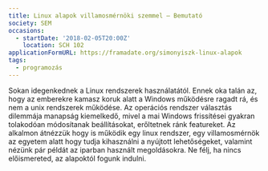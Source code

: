 ```yaml
---
title: Linux alapok villamosmérnöki szemmel – Bemutató
society: SEM
occasions:
  - startDate: '2018-02-05T20:00Z'
    location: SCH 102
applicationFormURL: https://framadate.org/simonyiszk-linux-alapok
tags:
  - programozás
---
```


Sokan idegenkednek a Linux rendszerek használatától. Ennek oka talán az, hogy az emberekre kamasz koruk alatt a Windows működésre ragadt rá, és nem a unix rendszerek működése. Az operációs rendszer választás dilemmája manapság kiemelkedő, mivel a mai Windows frissítései gyakran tolakodóan módosítanak beállításokat, erőltetnek ránk featureket. Az alkalmon átnézzük hogy is működik egy linux rendszer, egy villamosmérnök az egyetem alatt hogy tudja kihasználni a nyújtott lehetőségeket, valamint nézünk pár példát az iparban használt megoldásokra. Ne félj, ha nincs előismereted, az alapoktól fogunk indulni.
